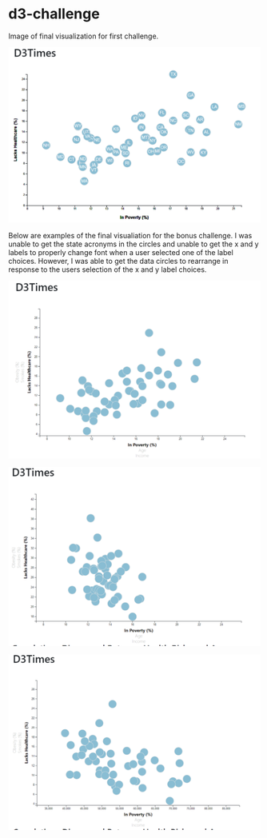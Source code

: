 # d3-challenge

Image of final visualization for first challenge. 


![challenge1](d3-data-journalism/images/challenge1.png)


Below are examples of the final visualiation for the bonus challenge. I was unable to get the state acronyms in the circles and unable to get the x and y labels to properly
change font when a user selected one of the label choices. However, I was able to get the data circles to rearrange in response to the users selection of the x and y label choices. 


![bonus1](d3-data-journalism/images/bonus1.png)


![bonus2](d3-data-journalism/images/bonus2.png)


![bonus3](d3-data-journalism/images/bonus3.png)